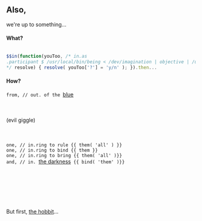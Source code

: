 ## Also, 

we're up to something...

#### What?

```javascript

$$in(function(youToo, /* in.as
.participant $ /usr/local/bin/being < /dev/imagination | objective | /usr/sbin/culture
*/ resolve) { resolve( youToo['?'] = 'y/n' ); }).then...

```

#### How?
`from, // out. of the `[blue](http://objective.blue)<br>
<br>
<br>
<br>
(evil giggle)<br>
<br>
<br>
<br>
`one, // in.ring to rule {{ them( 'all' ) }}`<br>
`one, // in.ring to bind {{ them }}`<br>
`one, // in.ring to bring {{ them( 'all' )}}`<br>
`and, // in. `[the darkness](http://objective.black)` {{ bind( 'them' )}}`<br>
<br>
<br>
<br>
<br>
<br>
<br>

But first, [the hobbit](http://www.the-hobbit.gov)...

